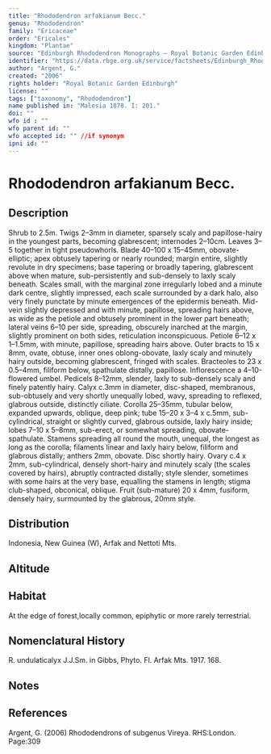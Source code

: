 ```yaml
---
title: "Rhododendron arfakianum Becc."
genus: "Rhododendron"
family: "Ericaceae"
order: "Ericales"
kingdom: "Plantae"
source: "Edinburgh Rhododendron Monographs – Royal Botanic Garden Edinburgh"
identifier: "https://data.rbge.org.uk/service/factsheets/Edinburgh_Rhododendron_Monographs.xhtml"
author: "Argent, G."
created: "2006"
rights holder: "Royal Botanic Garden Edinburgh"
license: ""
tags: ["taxonomy", "Rhododendron"]
name published in: "Malesia 1878. I: 201."
doi: ""
wfo id : ""
wfo parent id: ""
wfo accepted id: "" //if synonym                      
ipni id: ""
---
```


                       

# Rhododendron arfakianum Becc.

## Description
Shrub to 2.5m. Twigs 2–3mm in diameter, sparsely scaly and papillose-hairy in the youngest parts, becoming glabrescent; internodes 2–10cm. Leaves 3–5 together in tight pseudowhorls. Blade 40–100 x 15–45mm, obovate-elliptic; apex obtusely tapering or nearly rounded; margin entire, slightly revolute in dry specimens; base tapering or broadly tapering, glabrescent above when mature, sub-persistently and sub-densely to laxly scaly beneath. Scales small, with the marginal zone irregularly lobed and a minute dark centre, slightly impressed, each scale surrounded by a dark halo, also very finely punctate by minute emergences of the epidermis beneath. Mid-vein slightly depressed and with minute, papillose, spreading hairs above, as wide as the petiole and obtusely prominent in the lower part beneath; lateral veins 6–10 per side, spreading, obscurely inarched at the margin, slightly prominent on both sides, reticulation inconspicuous. Petiole 6–12 x 1–1.5mm, with minute, papillose, spreading hairs above. Outer bracts to 15 x 8mm, ovate, obtuse, inner ones oblong-obovate, laxly scaly and minutely hairy outside, becoming glabrescent, fringed with scales. Bracteoles to 23 x 0.5–4mm, filiform below, spathulate distally, papillose. Inflorescence a 4–10-flowered umbel. Pedicels 8–12mm, slender, laxly to sub-densely scaly and finely patently hairy. Calyx c.3mm in diameter, disc-shaped, membranous, sub-obtusely and very shortly unequally lobed, wavy, spreading to reflexed, glabrous outside, distinctly ciliate. Corolla 25–35mm, tubular below, expanded upwards, oblique, deep pink; tube 15–20 x 3–4 x c.5mm, sub-cylindrical, straight or slightly curved, glabrous outside, laxly hairy inside; lobes 7–10 x 5–8mm, sub-erect, or somewhat spreading, obovate-spathulate. Stamens spreading all round the mouth, unequal, the longest as long as the corolla; filaments linear and laxly hairy below, filiform and glabrous distally; anthers 2mm, obovate. Disc shortly hairy. Ovary c.4 x 2mm, sub-cylindrical, densely short-hairy and minutely scaly (the scales covered by hairs), abruptly contracted distally; style slender, sometimes with some hairs at the very base, equalling the stamens in length; stigma club-shaped, obconical, oblique. Fruit (sub-mature) 20 x 4mm, fusiform, densely hairy, surmounted by the glabrous, 20mm style.

## Distribution
Indonesia, New Guinea (W), Arfak and Nettoti Mts.

## Altitude


## Habitat
At the edge of forest,locally common, epiphytic or more rarely terrestrial.

## Nomenclatural History
R. undulaticalyx J.J.Sm. in Gibbs, Phyto. Fl. Arfak Mts. 1917. 168.
                       
## Notes


## References

Argent, G. (2006) Rhododendrons of subgenus Vireya. RHS:London. Page:309
